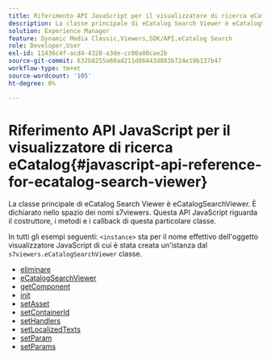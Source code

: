 ```yaml
---
title: Riferimento API JavaScript per il visualizzatore di ricerca eCatalog
description: La classe principale di eCatalog Search Viewer è eCatalogSearchViewer. È dichiarato nello spazio dei nomi s7viewers. Questa API JavaScript riguarda il costruttore, i metodi e i callback di questa particolare classe.
solution: Experience Manager
feature: Dynamic Media Classic,Viewers,SDK/API,eCatalog Search
role: Developer,User
exl-id: 11436c4f-acd4-4328-a3de-cc00a80cae2b
source-git-commit: 632b8255a60ad211d86443d883b724e19b137b47
workflow-type: tm+mt
source-wordcount: '105'
ht-degree: 0%

---
```


# Riferimento API JavaScript per il visualizzatore di ricerca eCatalog{#javascript-api-reference-for-ecatalog-search-viewer}

La classe principale di eCatalog Search Viewer è eCatalogSearchViewer. È dichiarato nello spazio dei nomi s7viewers. Questa API JavaScript riguarda il costruttore, i metodi e i callback di questa particolare classe.

In tutti gli esempi seguenti: `<instance>` sta per il nome effettivo dell&#39;oggetto visualizzatore JavaScript di cui è stata creata un&#39;istanza dal `s7viewers.eCatalogSearchViewer` classe.

* [eliminare](r-html5-ecatsearch-javascriptapiref-dispose.md)
* [eCatalogSearchViewer](r-html5-ecatsearch-javascriptapiref-ecatalogsearchviewer.md)
* [getComponent](r-html5-ecatsearch-javascriptapiref-getcomponent.md)
* [init](r-html5-ecatsearch-javascriptapiref-init.md)
* [setAsset](r-html5-ecatsearch-javascriptapiref-setasset.md)
* [setContainerId](r-html5-ecatsearch-javascriptapiref-setcontainerid.md)
* [setHandlers](r-html5-ecatsearch-javascriptapiref-sethandlers.md)
* [setLocalizedTexts](r-html5-ecatsearch-javascriptapiref-setlocalizedtexts.md)
* [setParam](r-html5-ecatsearch-javascriptapiref-setparam.md)
* [setParams](r-html5-ecatsearch-javascriptapiref-setparams.md)
